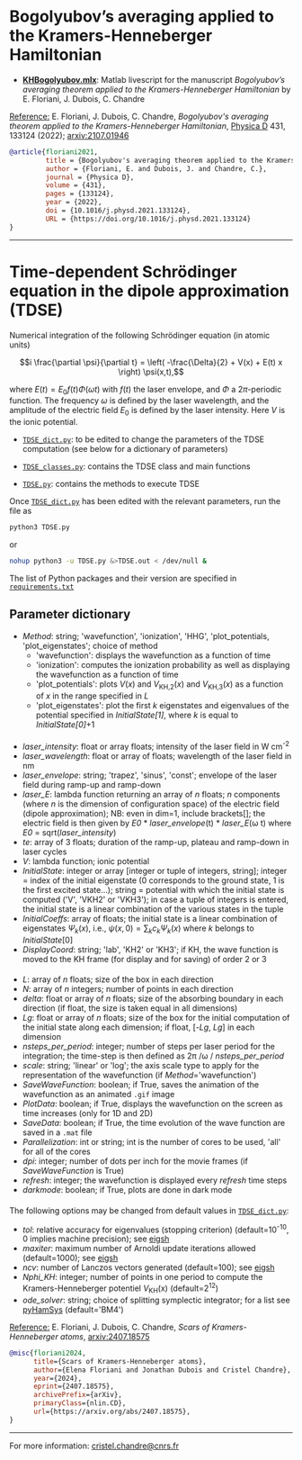 # Bogolyubov’s averaging applied to the Kramers-Henneberger Hamiltonian
* [**KHBogolyubov.mlx**](https://github.com/cchandre/KH/blob/main/KHBogolyubov.mlx): Matlab livescript for the manuscript *Bogolyubov’s averaging theorem applied to the Kramers-Henneberger Hamiltonian* by E. Floriani, J. Dubois, C. Chandre


<ins>Reference:</ins> E. Floriani, J. Dubois, C. Chandre, *Bogolyubov's averaging theorem applied to the Kramers-Henneberger Hamiltonian*, [Physica D](https://doi.org/10.1016/j.physd.2021.133124) 431, 133124 (2022); [arxiv:2107.01946](https://arxiv.org/abs/2107.01946)

```bibtex
@article{floriani2021,
         title = {Bogolyubov's averaging theorem applied to the Kramers-Henneberger Hamiltonian}, 
         author = {Floriani, E. and Dubois, J. and Chandre, C.},
         journal = {Physica D},
         volume = {431},
         pages = {133124},
         year = {2022},
         doi = {10.1016/j.physd.2021.133124},
         URL = {https://doi.org/10.1016/j.physd.2021.133124}
}
```

___
# Time-dependent Schrödinger equation in the dipole approximation (TDSE)

Numerical integration of the following Schrödinger equation (in atomic units)
```math
i \frac{\partial \psi}{\partial t} = \left( -\frac{\Delta}{2} + V(x) + E(t) x \right) \psi(x,t),
```
where $E(t)=E_0 f(t) \Phi(\omega t)$ with $f(t)$ the laser envelope, and $\Phi$ a $2\pi$-periodic function. The frequency $\omega$ is defined by the laser wavelength, and the amplitude of the electric field $E_0$ is defined by the laser intensity. Here $V$ is the ionic potential. 

- [`TDSE_dict.py`](https://github.com/cchandre/KH/blob/main/TDSE_dict.py): to be edited to change the parameters of the TDSE computation (see below for a dictionary of parameters)

- [`TDSE_classes.py`](https://github.com/cchandre/KH/blob/main/TDSE_classes.py): contains the TDSE class and main functions

- [`TDSE.py`](https://github.com/cchandre/KH/blob/main/TDSE.py): contains the methods to execute TDSE

Once [`TDSE_dict.py`](https://github.com/cchandre/KH/blob/main/TDSE_dict.py) has been edited with the relevant parameters, run the file as 
```sh
python3 TDSE.py
```
or 
```sh
nohup python3 -u TDSE.py &>TDSE.out < /dev/null &
```
The list of Python packages and their version are specified in [`requirements.txt`](https://github.com/cchandre/KH/blob/main/requirements.txt)

##  Parameter dictionary

- *Method*: string; 'wavefunction', 'ionization', 'HHG', 'plot_potentials, 'plot_eigenstates'; choice of method
  - 'wavefunction': displays the wavefunction as a function of time
  - 'ionization': computes the ionization probability as well as displaying the wavefunction as a function of time 
  - 'plot_potentials': plots *V*(*x*) and *V*<sub>KH,2</sub>(*x*) and *V*<sub>KH,3</sub>(*x*) as a function of *x* in the range specified in *L*
  - 'plot_eigenstates': plot the first *k* eigenstates and eigenvalues of the potential specified in *InitialState[1]*, where *k* is equal to *InitialState[0]*+1 

####
- *laser_intensity*: float or array floats; intensity of the laser field in W cm<sup>-2</sup>
- *laser_wavelength*: float or array of floats; wavelength of the laser field in nm
- *laser_envelope*: string; 'trapez', 'sinus', 'const'; envelope of the laser field during ramp-up and ramp-down
- *laser_E*: lambda function returning an array of *n* floats; *n* components (where *n* is the dimension of configuration space) of the electric field (dipole approximation); NB: even in dim=1, include brackets[]; the electric field is then given by *E0* * *laser_envelope*(t) * *laser_E*(&omega; t) where *E0* = sqrt(*laser_intensity*)
- *te*: array of 3 floats; duration of the ramp-up, plateau and ramp-down in laser cycles
- *V*: lambda function; ionic potential
- *InitialState*: integer or array [integer or tuple of integers, string]; integer = index of the initial eigenstate (0 corresponds to the ground state, 1 is the first excited state...); string = potential with which the initial state is computed ('V', 'VKH2' or 'VKH3'); in case a tuple of integers is entered, the initial state is a linear combination of the various states in the tuple
- *InitialCoeffs*: array of floats; the initial state is a linear combination of eigenstates $\Psi_k(x)$, i.e., $\psi(x,0)=\sum_k c_k \Psi_k(x)$ where $k$ belongs to *InitialState*[0]
- *DisplayCoord*: string; 'lab', 'KH2' or 'KH3'; if KH, the wave function is moved to the KH frame (for display and for saving) of order 2 or 3
####
- *L*: array of *n* floats; size of the box in each direction
- *N*: array of *n* integers; number of points in each direction
- *delta*: float or array of *n* floats; size of the absorbing boundary in each direction (if float, the size is taken equal in all dimensions)
- *Lg*: float or array of *n* floats; size of the box for the initial computation of the initial state along each dimension; if float, [-*Lg*, *Lg*] in each dimension
- *nsteps_per_period*: integer; number of steps per laser period for the integration; the time-step is then defined as 2&pi; /&omega; / *nsteps_per_period*
- *scale*: string; 'linear' or 'log'; the axis scale type to apply for the representation of the wavefunction (if *Method*='wavefunction')
- *SaveWaveFunction*: boolean; if True, saves the animation of the wavefunction  as an animated `.gif` image
- *PlotData*: boolean; if True, displays the wavefunction on the screen as time increases (only for 1D and 2D)
- *SaveData*: boolean; if True, the time evolution of the wave function are saved in a `.mat` file
- *Parallelization*: int or string; int is the number of cores to be used, 'all' for all of the cores
- *dpi*: integer; number of dots per inch for the movie frames (if *SaveWaveFunction* is True)
- *refresh*: integer; the wavefunction is displayed every *refresh* time steps
- *darkmode*: boolean; if True, plots are done in dark mode
####
The following options may be changed from default values in [`TDSE_dict.py`](https://github.com/cchandre/KH/blob/main/TDSE_dict.py):
- *tol*: relative accuracy for eigenvalues (stopping criterion) (default=10<sup>-10</sup>, 0 implies machine precision); see [eigsh](https://docs.scipy.org/doc/scipy/reference/generated/scipy.sparse.linalg.eigsh.html)
- *maxiter*: maximum number of Arnoldi update iterations allowed (default=1000); see [eigsh](https://docs.scipy.org/doc/scipy/reference/generated/scipy.sparse.linalg.eigsh.html)
- *ncv*: number of Lanczos vectors generated (default=100); see [eigsh](https://docs.scipy.org/doc/scipy/reference/generated/scipy.sparse.linalg.eigsh.html)
- *Nphi_KH*: integer; number of points in one period to compute the Kramers-Henneberger potentiel *V*<sub>KH</sub>(x) (default=2<sup>12</sup>)
- *ode_solver*: string; choice of splitting symplectic integrator; for a list see [pyHamSys](https://pypi.org/project/pyhamsys/) (default='BM4')

<ins>Reference:</ins> E. Floriani, J. Dubois, C. Chandre, *Scars of Kramers-Henneberger atoms*, [arxiv:2407.18575](https://arxiv.org/abs/2407.18575)

```bibtex
@misc{floriani2024,
      title={Scars of Kramers-Henneberger atoms}, 
      author={Elena Floriani and Jonathan Dubois and Cristel Chandre},
      year={2024},
      eprint={2407.18575},
      archivePrefix={arXiv},
      primaryClass={nlin.CD},
      url={https://arxiv.org/abs/2407.18575}, 
}
```

---

For more information: <cristel.chandre@cnrs.fr>

